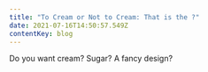 ```yaml
---
title: "To Cream or Not to Cream: That is the ?"
date: 2021-07-16T14:50:57.549Z
contentKey: blog
---
```


Do you want cream? Sugar? A fancy design?
